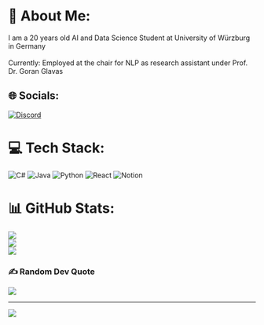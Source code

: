 # 💫 About Me:
I am a 20 years old AI and Data Science Student at University of Würzburg in Germany<br><br>Currently: Employed at the chair for NLP as research assistant under Prof. Dr. Goran Glavas


## 🌐 Socials:
[![Discord](https://img.shields.io/badge/Discord-%237289DA.svg?logo=discord&logoColor=white)](https://discord.gg/@resteqs) 

# 💻 Tech Stack:
![C#](https://img.shields.io/badge/c%23-%23239120.svg?style=for-the-badge&logo=csharp&logoColor=white) ![Java](https://img.shields.io/badge/java-%23ED8B00.svg?style=for-the-badge&logo=openjdk&logoColor=white) ![Python](https://img.shields.io/badge/python-3670A0?style=for-the-badge&logo=python&logoColor=ffdd54) ![React](https://img.shields.io/badge/react-%2320232a.svg?style=for-the-badge&logo=react&logoColor=%2361DAFB) ![Notion](https://img.shields.io/badge/Notion-%23000000.svg?style=for-the-badge&logo=notion&logoColor=white)
# 📊 GitHub Stats:
![](https://github-readme-stats.vercel.app/api?username=resteqs&theme=yeblu&hide_border=false&include_all_commits=true&count_private=true)<br/>
![](https://github-readme-streak-stats.herokuapp.com/?user=resteqs&theme=yeblu&hide_border=false)<br/>
![](https://github-readme-stats.vercel.app/api/top-langs/?username=resteqs&theme=yeblu&hide_border=false&include_all_commits=true&count_private=true&layout=compact)

### ✍️ Random Dev Quote
![](https://quotes-github-readme.vercel.app/api?type=horizontal&theme=radical)

---
[![](https://visitcount.itsvg.in/api?id=resteqs&icon=0&color=0)](https://visitcount.itsvg.in)

<!-- Proudly created with GPRM ( https://gprm.itsvg.in ) -->
